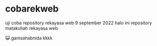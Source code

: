 # cobarekweb
uji coba repository rekayasa web
9 september 2022
halo ini repository matakuliah rekayasa web

😺
gamsahabnida kkkk
